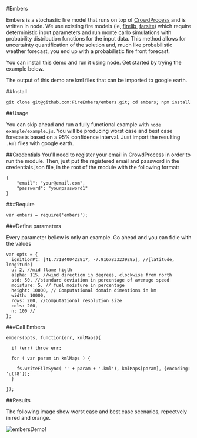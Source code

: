 #Embers

Embers is a stochastic fire model that runs on top of [CrowdProcess](http://crowdprocess.com) and is written in node.
We use existing fire models (ie, [firelib](http://www.frames.gov/rcs/0/935.html), [farsite](https://collab.firelab.org/software/projects/farsite/repository/revisions/72/show/branches/api/c++)) which require deterministic input parameters and run monte carlo simulations with probability distribution functions for the input data. This method allows for uncertainty quantification of the solution and, much like probabilistic weather forecast, you end up with a probabilistic fire front forecast.

You can install this demo and run it using node. Get started by trying the example below.

The output of this demo are kml files that can be imported to google earth.

##Install

```
git clone git@github.com:FireEmbers/embers.git; cd embers; npm install
```

##Usage

You can skip ahead and run a fully functional example with `node example/example.js`. You will be producing worst case and best case forecasts based on a 95% confidence interval. Just import the resulting `.kml` files with google earth.

##Credentials 
You'll need to register your email in CrowdProcess in order to run the module. Then, just put the registered email and password in the credentials.json file, in the root of the module with the following format:

```
{
    "email": "your@email.com",
    "password": "yourpassword1"
}
```

###Require

```
var embers = require('embers');
```
###Define parameters

Every parameter bellow is only an example. Go ahead and you can fidle with the values 

```
var opts = {
  ignitionPt: [41.7718400422817, -7.9167833239285], //[latitude, longitude]
  u: 2, //mid flame higth
  alpha: 115, //wind direction in degrees, clockwise from north
  std: 50, //standard deviation in percentage of average speed
  moisture: 5, // fuel moisture in percentage 
  height: 10000, // Computational domain dimentions in km
  width: 10000,
  rows: 200, //Computational resolution size
  cols: 200,
  n: 100 //
};
```

###Call Embers
```
embers(opts, function(err, kmlMaps){

  if (err) throw err;

  for ( var param in kmlMaps ) {

    fs.writeFileSync( '' + param + '.kml'), kmlMaps[param], {encoding: 'utf8'});
  }

});

```

##Results

The following image show worst case and best case scenarios, repectvely in red and orange.

![embersDemo!](https://raw.github.com/FireEmbers/embers/master/example/embers.png)


